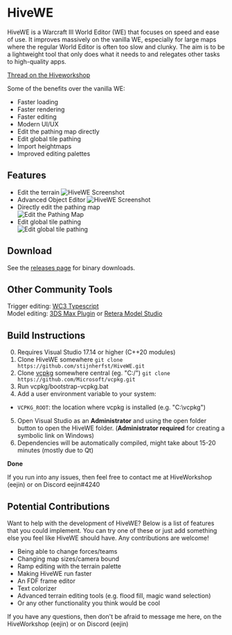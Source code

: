 # HiveWE
HiveWE is a Warcraft III World Editor (WE) that focuses on speed and ease of use. 
It improves massively on the vanilla WE, especially for large maps where the regular World Editor is often too slow and clunky.
The aim is to be a lightweight tool that only does what it needs to and relegates other tasks to high-quality apps.

[Thread on the Hiveworkshop](https://www.hiveworkshop.com/threads/introducing-hivewe.303183/)

Some of the benefits over the vanilla WE:
- Faster loading
- Faster rendering
- Faster editing
- Modern UI/UX
- Edit the pathing map directly
- Edit global tile pathing
- Import heightmaps
- Improved editing palettes

## Features

- Edit the terrain
![HiveWE Screenshot](/Screenshots/HiveWE.png)
- Advanced Object Editor
![HiveWE Screenshot](/Screenshots/ObjectEditor.png)
- Directly edit the pathing map  
![Edit the Pathing Map](/Screenshots/PathingEditing.png)
- Edit global tile pathing  
![Edit global tile pathing](/Screenshots/GlobalPathingEditing.png)

## Download

See the [releases page](https://github.com/stijnherfst/HiveWE/releases) for binary downloads.

## Other Community Tools

Trigger editing: [WC3 Typescript](https://cipherxof.github.io/w3ts/)  
Model editing: [3DS Max Plugin](https://github.com/TaylorMouse/warcraft_III_reforged_tools)
or [Retera Model Studio](https://github.com/Retera/ReterasModelStudio)

## Build Instructions

0. Requires Visual Studio 17.14 or higher (C++20 modules)
1. Clone HiveWE somewhere 
`git clone https://github.com/stijnherfst/HiveWE.git`
2. Clone [vcpkg](https://github.com/microsoft/vcpkg) somewhere central (eg. "C:/")
`git clone https://github.com/Microsoft/vcpkg.git`
3. Run vcpkg/bootstrap-vcpkg.bat
4. Add a user environment variable to your system:
- `VCPKG_ROOT`: the location where vcpkg is installed (e.g. "C:\vcpkg")
5. Open Visual Studio as an **Administrator** and using the open folder button to open the HiveWE folder. (**Administrator required** for creating a symbolic link on Windows)
6. Dependencies will be automatically compiled, might take about 15-20 minutes (mostly due to Qt)

**Done**

If you run into any issues, then feel free to contact me at HiveWorkshop (eejin) or on Discord eejin#4240

## Potential Contributions

Want to help with the development of HiveWE? Below is a list of features that you could implement. You can try one of these or just add something else you feel like HiveWE should have. Any contributions are welcome!

- Being able to change forces/teams
- Changing map sizes/camera bound
- Ramp editing with the terrain palette
- Making HiveWE run faster
- An FDF frame editor
- Text colorizer
- Advanced terrain editing tools (e.g. flood fill, magic wand selection)
- Or any other functionality you think would be cool

If you have any questions, then don't be afraid to message me here, on the HiveWorkshop (eejin) or on Discord (eejin)